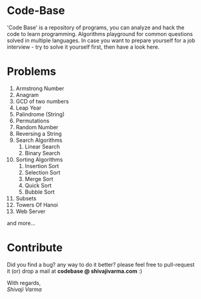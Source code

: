 Code-Base
=========

'Code Base' is a repository of programs, you can analyze and hack the code to learn programming. Algorithms playground for common questions solved in multiple languages. 
In case you want to prepare yourself for a job interview - try to solve it yourself first, then have a look here.

Problems
========

1. Armstrong Number
2. Anagram	
3. GCD of two numbers
4. Leap Year 
5. Palindrome (String)
6. Permutations	
7. Random Number 
8. Reversing a String 
9. Search Algorithms
	1. Linear Search
	2. Binary Search
10. Sorting Algorithms
	1. Insertion Sort
	2. Selection Sort
	3. Merge Sort
	4. Quick Sort
	5. Bubble Sort
11. Subsets
12. Towers Of Hanoi
13. Web Server

and more...

Contribute
==========
Did you find a bug? any way to do it better? please feel free to pull-request it (or) drop a mail at **codebase @ shivajivarma.com** :)

With regards,  
_Shivaji Varma_
